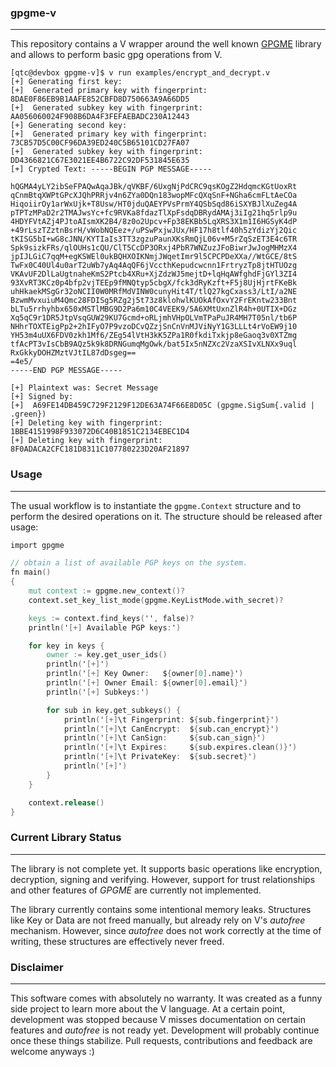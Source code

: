 ### gpgme-v

----

This repository contains a V wrapper around the well known [GPGME](https://gnupg.org/software/gpgme/index.html)
library and allows to perform basic gpg operations from V.

```console
[qtc@devbox gpgme-v]$ v run examples/encrypt_and_decrypt.v
[+] Generating first key:
[+]	 Generated primary key with fingerprint: 8DAE0F86EB9B1AAFE852CBFD8D750663A9A66DD5
[+]	 Generated subkey key with fingerprint:  AA056060024F908B6DA4F3FEFAEBADC230A12443
[+] Generating second key:
[+]	 Generated primary key with fingerprint: 73CB57D5C00CF96DA39ED240C5B65101CD27FA07
[+]	 Generated subkey key with fingerprint:  DD4366821C67E3021EE4B6722C92DF531845E635
[+] Crypted Text: -----BEGIN PGP MESSAGE-----

hQGMA4yLY2ibSeFPAQwAqaJBk/qVKBF/6UxgNjPdCRC9qsKOgZ2HdqmcKGtUoxRt
qCnmBtqXWPtGPcXJQhPRRjv4n6ZYa0DQn183wopMFcQXqSnF+NGha6cmFLtAeCOa
HiqoiirOy1arWxUjk+T8Usw/HT0jduQAEYPVsPrmY4QSbSqd86iSXYBJlXuZeg4A
pTPTzMPaD2r2TMAJwsYc+fc9RVKa8fdazTlXpFsdqDBRydAMAj3iIg21hq5rlp9u
4HDYFVtAZj4PJtoAIsmXK2B4/8z0o2Upcv+Fp38EKBb5LqXRS3X1m1I6HGSyK4dP
+49rLszTZztnBsrH/vWobNQEez+/uPSwPxjwJUx/HF17h8tlf40h5zYdizYj2Qic
tKISG5bI+wG8cJNN/KYTIaIs3TT3zgzuPaunXKsRmQjL06v+M5rZqSzET3E4c6TR
Spk9sizkFRs/qlOUHs1cQU/ClT5CcDP3ORxj4PbR7WNZuzJFoBiwrJwJogMHMzX4
jpIJLGiC7qqM+egKSWEl0ukBQHXOIKNmjJWqetImr9l5CPCPDeXXa//WtGCE/8tS
TwFx0C40Ul4u0arT2uWb7yAq4AqQF6jVccthKepudcwcnn1FrtryzTp8jtHTUOzg
VKAvUF2DlLaUgtnaheKmS2Ptcb4XRu+XjZdzWJ5mejtD+lqHqAWfghdFjGYl3ZI4
93XvRT3KCz0p4bfp2vjTEEp9fMNQtyp5cbgX/fck3dRyKzft+F5j8UjHjrtFKeBk
uhHkaekMSgGr32oNCII0W0MRfMdVINW0cunyHit4T/tlQ27kgCxass3/LtI/a2NE
BzwmMvxuiuM4Qmc28FDISg5RZg2j5t73z8klohwlKUOkAfOxvY2FrEKntw233Bnt
bLTu5rrhyhbx650xMSTlMBG9D2Pa6m10C4VEEK9/5A6XMtUxnZlR4h+0UTIX+DGz
Xq5qC9r1DR5JtpVsqGUW29KU7Gcmd+oRLjmhVHpOLVmTPaPuJR4MH7T05nl/tb6P
NHhrTOXTEigPp2+2hIFyO7P9vzoDCvQZzjSnCnVnMJViNyY1G3LLLt4rVoEW9j10
YH53m4uUX6FDV0zkh1Mf6/ZEg54lVtH3kK5ZPa1R0fkdiTxkjp8eGaoq3v0XTZmg
tfAcPT3vIsCbB9AQz5k9k8DRNGumqMgOwk/bat5Ix5nNZXc2VzaXSIvXLNXx9uql
RxGkkyDOHZMztVJtIL87dDsgeg==
=4e5/
-----END PGP MESSAGE-----

[+] Plaintext was: Secret Message
[+] Signed by:
[+]	 A69FE14DB459C729F2129F12DE63A74F66E8D05C (gpgme.SigSum{.valid | .green})
[+] Deleting key with fingerprint: 1BBE4151998F933072D6C40B1851C2134EBEC1D4
[+] Deleting key with fingerprint: 8F0ADACA2CFC181D8311C107780223D20AF21897
```


### Usage

----

The usual workflow is to instantiate the `gpgme.Context` structure and to perform
the desired operations on it. The structure should be released after usage:

```v
import gpgme

// obtain a list of available PGP keys on the system.
fn main()
{
    mut context := gpgme.new_context()?
    context.set_key_list_mode(gpgme.KeyListMode.with_secret)?

    keys := context.find_keys('', false)?
    println('[+] Available PGP keys:')

    for key in keys {
        owner := key.get_user_ids()
        println('[+]')
        println('[+] Key Owner:   ${owner[0].name}')
        println('[+] Owner Email: ${owner[0].email}')
        println('[+] Subkeys:')

        for sub in key.get_subkeys() {
            println('[+]\t Fingerprint: ${sub.fingerprint}')
            println('[+]\t CanEncrypt:  ${sub.can_encrypt}')
            println('[+]\t CanSign:     ${sub.can_sign}')
            println('[+]\t Expires:     ${sub.expires.clean()}')
            println('[+]\t PrivateKey:  ${sub.secret}')
            println('[+]')
        }
    }

    context.release()
}
```


### Current Library Status

----

The library is not complete yet. It supports basic operations like encryption,
decryption, signing and verifying. However, support for trust relationships and
other features of *GPGME* are currently not implemented.

The library currently contains some intentional memory leaks. Structures like Key
or Data are not freed manually, but already rely on V's *autofree* mechanism. However,
since *autofree* does not work correctly at the time of writing, these structures
are effectively never freed.


### Disclaimer

----

This software comes with absolutely no warranty. It was created as a funny side project
to learn more about the V language. At a certain point, development was stopped because
V misses documentation on certain features and *autofree* is not ready yet. Development
will probably continue once these things stabilize. Pull requests, contributions and
feedback are welcome anyways :)
